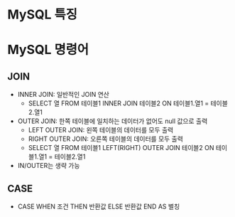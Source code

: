 # MySQL 특징
# MySQL 명령어
## JOIN
* INNER JOIN: 일반적인 JOIN 연산
  * SELECT 열 FROM 테이블1 INNER JOIN 테이블2 ON 테이블1.열1 = 테이블2.열1
* OUTER JOIN: 한쪽 테이블에 일치하는 데이터가 없어도 null 값으로 출력
  * LEFT OUTER JOIN: 왼쪽 테이블의 데이터를 모두 출력
  * RIGHT OUTER JOIN: 오른쪽 테이블의 데이터를 모두 출력
  * SELECT 열 FROM 테이블1 LEFT(RIGHT) OUTER JOIN 테이블2 ON 테이블1.열1 = 테이블2.열1
* IN/OUTER는 생략 가능
## CASE
* CASE WHEN 조건 THEN 반환값 ELSE 반환값 END AS 별칭
